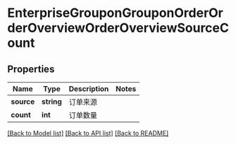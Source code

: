# EnterpriseGrouponGrouponOrderOrderOverviewOrderOverviewSourceCount

## Properties
Name | Type | Description | Notes
------------ | ------------- | ------------- | -------------
**source** | **string** | 订单来源 | 
**count** | **int** | 订单数量 | 

[[Back to Model list]](../README.md#documentation-for-models) [[Back to API list]](../README.md#documentation-for-api-endpoints) [[Back to README]](../README.md)


